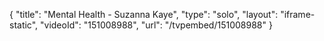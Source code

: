 {
    "title": "Mental Health - Suzanna Kaye",
    "type": "solo",
    "layout": "iframe-static",
    "videoId": "151008988",
    "url": "\/tvpembed\/151008988"
}